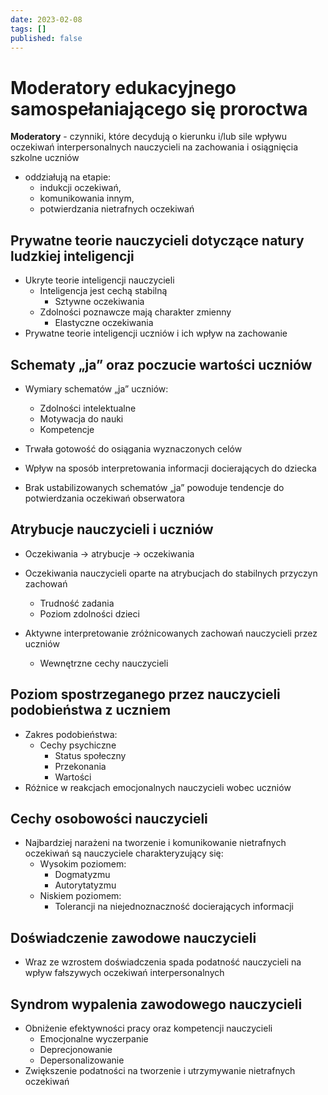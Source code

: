 ```yaml
---
date: 2023-02-08
tags: []
published: false
---
```

# Moderatory edukacyjnego samospełaniającego się proroctwa

**Moderatory** - czynniki, które decydują o kierunku i/lub sile wpływu oczekiwań interpersonalnych nauczycieli na zachowania i osiągnięcia szkolne uczniów

- oddziałują na etapie:  
	- indukcji oczekiwań,  
	- komunikowania innym,  
	- potwierdzania nietrafnych oczekiwań

## Prywatne teorie nauczycieli dotyczące natury ludzkiej inteligencji

- Ukryte teorie inteligencji nauczycieli 
	- Inteligencja jest cechą stabilną
		- Sztywne oczekiwania  
	- Zdolności poznawcze mają charakter zmienny
		- Elastyczne oczekiwania  
- Prywatne teorie inteligencji uczniów i ich wpływ na zachowanie

## Schematy „ja” oraz poczucie wartości uczniów

- Wymiary schematów „ja” uczniów: 
	- Zdolności intelektualne  
	- Motywacja do nauki  
	- Kompetencje

- Trwała gotowość do osiągania wyznaczonych celów
- Wpływ na sposób interpretowania informacji docierających do dziecka
- Brak ustabilizowanych schematów „ja” powoduje tendencje do potwierdzania oczekiwań obserwatora

## Atrybucje nauczycieli i uczniów

- Oczekiwania -> atrybucje -> oczekiwania

- Oczekiwania nauczycieli oparte na atrybucjach do stabilnych przyczyn zachowań 
	- Trudność zadania  
	- Poziom zdolności dzieci

- Aktywne interpretowanie zróżnicowanych zachowań nauczycieli przez uczniów 
	- Wewnętrzne cechy nauczycieli

## Poziom spostrzeganego przez nauczycieli podobieństwa z uczniem

- Zakres podobieństwa: 
	- Cechy psychiczne
		- Status społeczny
		- Przekonania  
		- Wartości
- Różnice w reakcjach emocjonalnych nauczycieli wobec uczniów

## Cechy osobowości nauczycieli

- Najbardziej narażeni na tworzenie i komunikowanie nietrafnych oczekiwań są nauczyciele charakteryzujący się:
	- Wysokim poziomem: 
		- Dogmatyzmu  
		- Autorytatyzmu
	- Niskiem poziomem:  
		- Tolerancji na niejednoznaczność docierających informacji

## Doświadczenie zawodowe nauczycieli

- Wraz ze wzrostem doświadczenia spada podatność nauczycieli na wpływ fałszywych oczekiwań interpersonalnych

## Syndrom wypalenia zawodowego nauczycieli

- Obniżenie efektywności pracy oraz kompetencji nauczycieli 
	- Emocjonalne wyczerpanie  
	- Deprecjonowanie  
	- Depersonalizowanie
- Zwiększenie podatności na tworzenie i utrzymywanie nietrafnych oczekiwań

